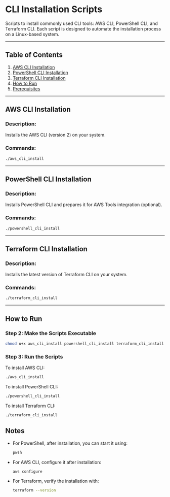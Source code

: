 
# CLI Installation Scripts

Scripts to install commonly used CLI tools: AWS CLI, PowerShell CLI, and Terraform CLI. Each script is designed to automate the installation process on a Linux-based system.

---

## Table of Contents
1. [AWS CLI Installation](#aws-cli-installation)
2. [PowerShell CLI Installation](#powershell-cli-installation)
3. [Terraform CLI Installation](#terraform-cli-installation)
4. [How to Run](#how-to-run)
5. [Prerequisites](#prerequisites)

---

## AWS CLI Installation

### Description:
Installs the AWS CLI (version 2) on your system.

### Commands:
```bash
./aws_cli_install
```

---

## PowerShell CLI Installation

### Description:
Installs PowerShell CLI and prepares it for AWS Tools integration (optional).

### Commands:
```bash
./powershell_cli_install
```

---

## Terraform CLI Installation

### Description:
Installs the latest version of Terraform CLI on your system.

### Commands:
```bash
./terraform_cli_install
```

---

## How to Run

### Step 2: Make the Scripts Executable
```bash
chmod u+x aws_cli_install powershell_cli_install terraform_cli_install
```

### Step 3: Run the Scripts
To install AWS CLI:
```bash
./aws_cli_install
```

To install PowerShell CLI:
```bash
./powershell_cli_install
```

To install Terraform CLI:
```bash
./terraform_cli_install
```

## Notes

- For PowerShell, after installation, you can start it using:
  ```bash
  pwsh
  ```
- For AWS CLI, configure it after installation:
  ```bash
  aws configure
  ```
- For Terraform, verify the installation with:
  ```bash
  terraform --version
  ```